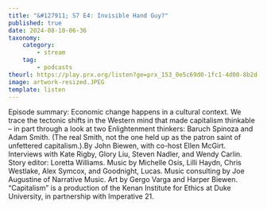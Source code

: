 ```yaml
---
title: "&#127911; S7 E4: Invisible Hand Guy?"
published: true
date: 2024-08-10-06-36
taxonomy:
    category:
        - stream
    tag:
        - podcasts
theurl: https://play.prx.org/listen?ge=prx_153_0e5c69d0-1fc1-4d00-8b2d-88456318de62&uf=https%3A%2F%2Ffeeds.sceneonradio.org%2FSceneOnRadio
image: artwork-resized.JPEG
template: listen
---
```


Episode summary: Economic change happens in a cultural context. We trace the tectonic shifts in the Western mind that made capitalism thinkable &ndash; in part through a look at two Enlightenment thinkers: Baruch Spinoza and Adam Smith. (The real Smith, not the one held up as the patron saint of unfettered capitalism.).By John Biewen, with co-host Ellen McGirt. Interviews with Kate Rigby, Glory Liu, Steven Nadler, and Wendy Carlin. Story editor: Loretta Williams. Music by Michelle Osis, Lilli Haydn, Chris Westlake, Alex Symcox, and Goodnight, Lucas. Music consulting by Joe Augustine of Narrative Music. Art by Gergo Varga and Harper Biewen. &ldquo;Capitalism&rdquo; is a production of the Kenan Institute for Ethics at Duke University, in partnership with Imperative 21.
